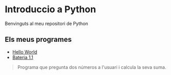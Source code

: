 # Introduccio a Python

Benvinguts al meu repositori de Python


## Els meus programes

- [Hello World](HelloWorld.py)
- [Bateria 1.1](Bateria1.1.py)
> Programa que pregunta dos números a l'usuari i calcula la seva suma.
